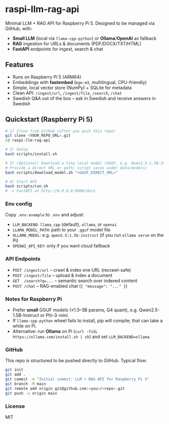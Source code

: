 # raspi-llm-rag-api

Minimal LLM + RAG API for Raspberry Pi 5. Designed to be managed via GitHub, with:
- **Small LLM** (local via `llama-cpp-python`) or **Ollama**/**OpenAI** as fallback
- **RAG** ingestion for URLs & documents (PDF/DOCX/TXT/HTML)
- **FastAPI** endpoints for ingest, search & chat

## Features
- Runs on Raspberry Pi 5 (ARM64)
- Embeddings with **fastembed** (`bge-m3`, multilingual, CPU-friendly)
- Simple, local vector store (NumPy) + SQLite for metadata
- Clean API: `/ingest/url`, `/ingest/file`, `/search`, `/chat`
- Swedish Q&A out of the box – ask in Swedish and receive answers in Swedish

## Quickstart (Raspberry Pi 5)
```bash
# 1) Clone from GitHub (after you push this repo)
git clone <YOUR_REPO_URL>.git
cd raspi-llm-rag-api

# 2) Setup
bash scripts/install.sh

# 3) (Optional) Download a tiny local model (GGUF, e.g. Qwen2.5-1.5B-Instruct Q4_K_M)
# Provide a direct URL or path; script saves under data/models/
bash scripts/download_model.sh "<GGUF_DIRECT_URL>"

# 4) Start API
bash scripts/run.sh
# -> FastAPI at http://0.0.0.0:8000/docs
```

### Env config
Copy `.env.example` to `.env` and adjust:
- `LLM_BACKEND`: `llama_cpp` (default), `ollama`, or `openai`
- `LLAMA_MODEL_PATH`: path to your `.gguf` model file
- `OLLAMA_MODEL`: e.g. `qwen2.5:1.5b-instruct` (if you run `ollama serve` on the Pi)
- `OPENAI_API_KEY`: only if you want cloud fallback

### API Endpoints
- `POST /ingest/url` – crawl & index one URL (recrawl-safe)
- `POST /ingest/file` – upload & index a document
- `GET  /search?q=...` – semantic search over indexed content
- `POST /chat` – RAG-enabled chat (`{ "message": "..." }`)

### Notes for Raspberry Pi
- Prefer **small** GGUF models (≤1.5–3B params, Q4 quant), e.g. Qwen2.5-1.5B-Instruct or Phi-3-mini.
- If `llama-cpp-python` wheel fails to install, pip will compile; that can take a while on Pi.
- Alternative: run **Ollama** on Pi (`curl -fsSL https://ollama.com/install.sh | sh`) and set `LLM_BACKEND=ollama`.

### GitHub
This repo is structured to be pushed directly to GitHub. Typical flow:
```bash
git init
git add .
git commit -m "Initial commit: LLM + RAG API for Raspberry Pi 5"
git branch -M main
git remote add origin git@github.com:<you>/<repo>.git
git push -u origin main
```

### License
MIT
